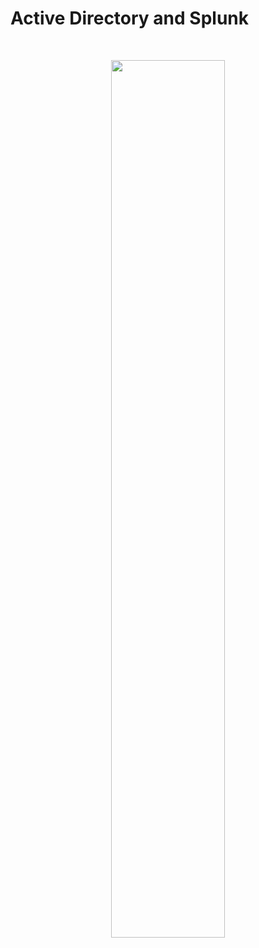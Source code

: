 <h1>Active Directory and Splunk</h1>
<br/>
<p align="center">
<img src="https://i.imgur.com/2jITFf3.png" height="60%" width="60%"/> <br/> <br/> <br/>
</p>

<!--

<h2>Features</h2>


<h2>Description</h2>

- A simple GUI-based encryption and decryption tool using RSA public-key cryptography.<br/><br/>

<p align="center">
How It Works Step by Step <br/> <br/>
Clicking Generate Key: <br/>
Creates a key pair for encryption and decryption. The keys must be generated first prior to any encryption and decryption operations. <br/><br/>
1. User types a message into the text box. <br/><br/>
Main UI <br/>
<img src="https://i.imgur.com/TBAjI2l.png" height="50%" width="50%"/> <br/> <br/> <br/>
2. Clicking Encrypt: <br/> <br/>
The program encrypts the message using the public key and displays it in a new window. <br/> <br/>
Encrypted Window <br/>
<img src="https://i.imgur.com/F3n5MhF.png" height="50%" width="50%"/> <br/> 
NOTE - Ecrypted output must be copied and pasted back into the Main UI for decrypting.<br/> <br/> <br/>
3. Clicking Decrypt: <br/><br/>
The program reads the encrypted message and decrypts it using the private key and the decrypted message is displayed. <br/><br/>
<img src="https://i.imgur.com/iraVXRo.png" height="50%" width="50%"/> <br/> <br/> <br/>
Clicking Generate Key: <br/>
Creates a key pair for encryption and decryption. The keys must be generated first prior to any encryption and decryption operations.<br/>
</p>

<h2>Languages and Utilities Used</h2>

- Python
- [Scapy](https://scapy.net/)
- Wireshark


<h2>Environments Used </h2>

- <b>Windows 10</b> 
- <b>Kali Linux</b> 
<!--
<h2>Program walk-through:</h2>

<p align="center">
Launch the utility: <br/>
<img src="https://i.imgur.com/62TgaWL.png" height="80%" width="80%" alt="Disk Sanitization Steps"/>
<br />
<br />
Select the disk:  <br/>
<img src="https://i.imgur.com/tcTyMUE.png" height="80%" width="80%" alt="Disk Sanitization Steps"/>
<br />
<br />
Enter the number of passes: <br/>
<img src="https://i.imgur.com/nCIbXbg.png" height="80%" width="80%" alt="Disk Sanitization Steps"/>
<br />
<br />
Confirm your selection:  <br/>
<img src="https://i.imgur.com/cdFHBiU.png" height="80%" width="80%" alt="Disk Sanitization Steps"/>
<br />
<br />
Wait for process to complete (may take some time):  <br/>
<img src="https://i.imgur.com/JL945Ga.png" height="80%" width="80%" alt="Disk Sanitization Steps"/>
<br />
<br />
Sanitization complete:  <br/>
<img src="https://i.imgur.com/K71yaM2.png" height="80%" width="80%" alt="Disk Sanitization Steps"/>
<br />
<br />
Observe the wiped disk:  <br/>
<img src="https://i.imgur.com/AeZkvFQ.png" height="80%" width="80%" alt="Disk Sanitization Steps"/>
</p>


 ```diff
- text in red
+ text in green
! text in orange
# text in gray
@@ text in purple (and bold)@@
```
--!>
